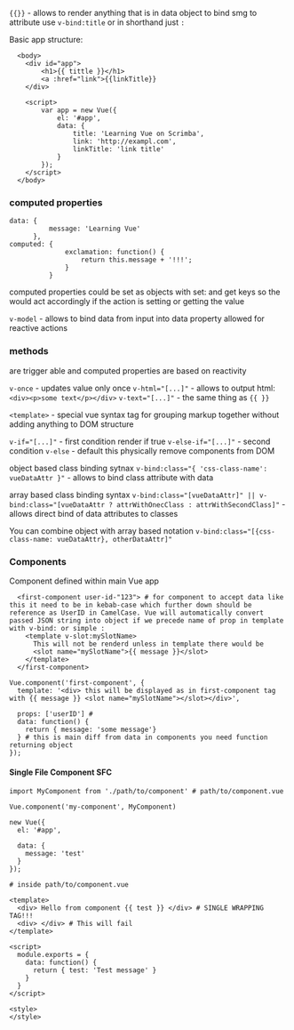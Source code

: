 `{{}}` - allows to render anything that is in data object
to bind smg to attribute use `v-bind:title` or in shorthand just `:`

Basic app structure:

```vue
  <body>
    <div id="app">
        <h1>{{ tittle }}</h1>
        <a :href="link">{{linkTitle}}
    </div>

    <script>
        var app = new Vue({
            el: '#app',
            data: {
                title: 'Learning Vue on Scrimba',
                link: 'http://exampl.com',
                linkTitle: 'link title'
            }
        });
    </script>
  </body>
```

### computed properties

```vue
data: {
          message: 'Learning Vue'
      },
computed: {
              exclamation: function() {
                  return this.message + '!!!';
              }
          }
```
computed properties could be set as objects with set: and get keys so the would
act accordingly if the action is setting or getting the value

`v-model` - allows to bind data from input into data property allowed for reactive actions

### methods
are trigger able and computed properties are based on reactivity

`v-once` - updates value only once
`v-html="[...]"` - allows to output html: `<div><p>some text</p></div>`
`v-text="[...]"` - the same thing as `{{ }}`

`<template>` - special vue syntax tag for grouping markup together without adding anything to DOM structure

`v-if="[...]"` - first condition render if true
`v-else-if="[...]"` - second condition
`v-else`       - default
this physically remove components from DOM

object based class binding sytnax
`v-bind:class="{ 'css-class-name': vueDataAttr }"` - allows to bind class attribute with data

array based class binding syntax
`v-bind:class="[vueDataAttr]" || v-bind:class="[vueDataAttr ? attrWithOnecClass : attrWithSecondClass]"` - allows direct bind of data attributes to classes

You can combine object with array based notation
`v-bind:class="[{css-class-name: vueDataAttr}, otherDataAttr]"`

### Components

Component defined within main Vue app

```vue
  <first-component user-id-"123"> # for component to accept data like this it need to be in kebab-case which further down should be reference as UserID in CamelCase. Vue will automatically convert passed JSON string into object if we precede name of prop in template with v-bind: or simple :
    <template v-slot:mySlotName>
      This will not be renderd unless in template there would be
      <slot name="mySlotName">{{ message }}</slot>
    </template>
  </first-component>

Vue.component('first-component', {
  template: '<div> this will be displayed as in first-component tag with {{ message }} <slot name="mySlotName"></slot></div>',

  props: ['userID'] #
  data: function() {
    return { message: 'some message'}
  } # this is main diff from data in components you need function returning object
});
```
#### Single File Component SFC

```vue
import MyComponent from './path/to/component' # path/to/component.vue

Vue.component('my-component', MyComponent)

new Vue({
  el: '#app',

  data: {
    message: 'test'
  }
});

# inside path/to/component.vue

<template>
  <div> Hello from component {{ test }} </div> # SINGLE WRAPPING TAG!!!
  <div> </div> # This will fail
</template>

<script>
  module.exports = {
    data: function() {
      return { test: 'Test message' }
    }
  }
</script>

<style>
</style>
```
